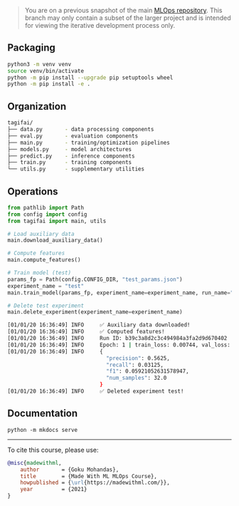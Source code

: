> You are on a previous snapshot of the main [MLOps repository](https://github.com/GokuMohandas/MLOps). This branch may only contain a subset of the larger project and is intended for viewing the iterative development process only.

## Packaging
```bash
python3 -m venv venv
source venv/bin/activate
python -m pip install --upgrade pip setuptools wheel
python -m pip install -e .
```

## Organization
```bash
tagifai/
├── data.py       - data processing components
├── eval.py       - evaluation components
├── main.py       - training/optimization pipelines
├── models.py     - model architectures
├── predict.py    - inference components
├── train.py      - training components
└── utils.py      - supplementary utilities
```

## Operations
```python linenums="1"
from pathlib import Path
from config import config
from tagifai import main, utils

# Load auxiliary data
main.download_auxiliary_data()

# Compute features
main.compute_features()

# Train model (test)
params_fp = Path(config.CONFIG_DIR, "test_params.json")
experiment_name = "test"
main.train_model(params_fp, experiment_name=experiment_name, run_name="model")

# Delete test experiment
main.delete_experiment(experiment_name=experiment_name)
```

```bash
[01/01/20 16:36:49] INFO     ✅ Auxiliary data downloaded!
[01/01/20 16:36:49] INFO     ✅ Computed features!
[01/01/20 16:36:49] INFO     Run ID: b39c3a8d2c3c494984a3fa2d9d670402
[01/01/20 16:36:49] INFO     Epoch: 1 | train_loss: 0.00744, val_loss: 0.00648, lr: 1.02E-04, _patience: 10
[01/01/20 16:36:49] INFO     {
                               "precision": 0.5625,
                               "recall": 0.03125,
                               "f1": 0.05921052631578947,
                               "num_samples": 32.0
                             }
[01/01/20 16:36:49] INFO     ✅ Deleted experiment test!
```

## Documentation
```
python -m mkdocs serve
```

<!-- Citation -->
<hr>
To cite this course, please use:

```bibtex
@misc{madewithml,
    author       = {Goku Mohandas},
    title        = {Made With ML MLOps Course},
    howpublished = {\url{https://madewithml.com/}},
    year         = {2021}
}
```
